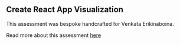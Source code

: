 ## Create React App Visualization

This assessment was bespoke handcrafted for Venkata Erikinaboina.

Read more about this assessment [here](https://react.eogresources.com)
